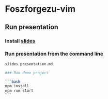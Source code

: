 # Foszforgezu-vim

## Run presentation

### Install [slides](https://github.com/maaslalani/slides)

### Run presentation from the command line

````bash
slides presentation.md

### Run demo project

```bash
npm install
npm run start
```
````
